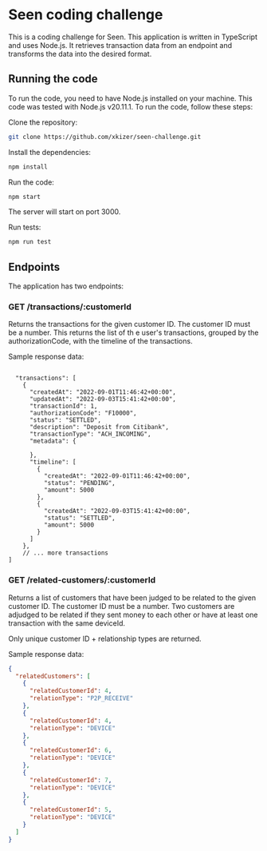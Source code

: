 # Seen coding challenge

This is a coding challenge for Seen. This application is written in TypeScript and uses Node.js. It retrieves transaction data from an endpoint and transforms the data into the desired format.

## Running the code

To run the code, you need to have Node.js installed on your machine. This code was tested with Node.js v20.11.1. To run the code, follow these steps:

Clone the repository:

```bash
git clone https://github.com/xkizer/seen-challenge.git
```

Install the dependencies:

```bash
npm install
```

Run the code:

```bash
npm start
```

The server will start on port 3000.

Run tests:

```bash
npm run test
```

## Endpoints

The application has two endpoints:

### GET /transactions/:customerId

Returns the transactions for the given customer ID. The customer ID must be a number. This returns the list of th e user's transactions, grouped by the authorizationCode, with the timeline of the transactions.

Sample response data:

```jsonc

  "transactions": [
    {
      "createdAt": "2022-09-01T11:46:42+00:00",
      "updatedAt": "2022-09-03T15:41:42+00:00",
      "transactionId": 1,
      "authorizationCode": "F10000",
      "status": "SETTLED",
      "description": "Deposit from Citibank",
      "transactionType": "ACH_INCOMING",
      "metadata": {

      },
      "timeline": [
        {
          "createdAt": "2022-09-01T11:46:42+00:00",
          "status": "PENDING",
          "amount": 5000
        },
        {
          "createdAt": "2022-09-03T15:41:42+00:00",
          "status": "SETTLED",
          "amount": 5000
        }
      ]
    },
    // ... more transactions
]
```

### GET /related-customers/:customerId

Returns a list of customers that have been judged to be related to the given customer ID. The customer ID must be a number. Two customers are adjudged to be related if they sent money to each other or have at least one transaction with the same deviceId.

Only unique customer ID + relationship types are returned.

Sample response data:

```json
{
  "relatedCustomers": [
    {
      "relatedCustomerId": 4,
      "relationType": "P2P_RECEIVE"
    },
    {
      "relatedCustomerId": 4,
      "relationType": "DEVICE"
    },
    {
      "relatedCustomerId": 6,
      "relationType": "DEVICE"
    },
    {
      "relatedCustomerId": 7,
      "relationType": "DEVICE"
    },
    {
      "relatedCustomerId": 5,
      "relationType": "DEVICE"
    }
  ]
}
```
